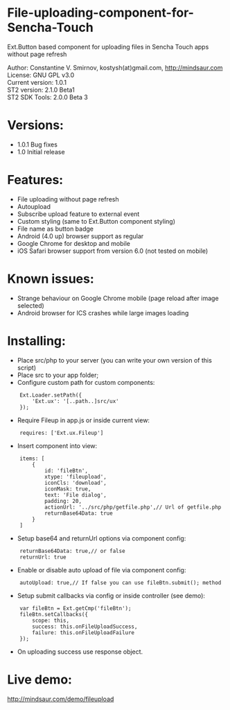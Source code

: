File-uploading-component-for-Sencha-Touch
=========================================

Ext.Button based component for uploading files in Sencha Touch apps without page refresh 

Author: Constantine V. Smirnov, kostysh(at)gmail.com, http://mindsaur.com    
License: GNU GPL v3.0    
Current version: 1.0.1    
ST2 version: 2.1.0 Beta1    
ST2 SDK Tools: 2.0.0 Beta 3

Versions:
=========
- 1.0.1 Bug fixes  
- 1.0 Initial release  

Features:
=========
- File uploading without page refresh  
- Autoupload  
- Subscribe upload feature to external event  
- Custom styling (same to Ext.Button component styling)  
- File name as button badge  
- Android (4.0 up) browser support as regular   
- Google Chrome for desktop and mobile
- iOS Safari browser support from version 6.0 (not tested on mobile)  

Known issues:
=============
- Strange behaviour on Google Chrome mobile (page reload after image selected)  
- Android browser for ICS crashes while large images loading  

Installing:
===========
- Place src/php to your server (you can write your own version of this script)
- Place src to your app folder;
- Configure custom path for custom components: 
<!-- language: lang-js -->
        
        Ext.Loader.setPath({
            'Ext.ux': '[..path..]src/ux'
        });
        
- Require Fileup in app.js or inside current view:
<!-- language: lang-js -->
        
        requires: ['Ext.ux.Fileup']
        
- Insert component into view:
<!-- language: lang-js -->
        
        items: [
            {
                id: 'fileBtn',
                xtype: 'fileupload',
                iconCls: 'download',
                iconMask: true,
                text: 'File dialog',
                padding: 20,
                actionUrl: '../src/php/getfile.php',// Url of getfile.php
                returnBase64Data: true
            }
        ]
        
- Setup base64 and returnUrl options via component config:
<!-- language: lang-js -->
        
        returnBase64Data: true,// or false
        returnUrl: true
        
- Enable or disable auto upload of file via component config:
<!-- language: lang-js -->
        
        autoUpload: true,// If false you can use fileBtn.submit(); method
                
- Setup submit callbacks via config or inside controller (see demo):
<!-- language: lang-js -->
        
        var fileBtn = Ext.getCmp('fileBtn');
        fileBtn.setCallbacks({
            scope: this,
            success: this.onFileUploadSuccess,
            failure: this.onFileUploadFailure
        });
        
- On uploading success use response object.
        
Live demo: 
==========
http://mindsaur.com/demo/fileupload